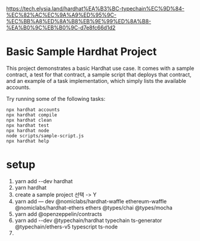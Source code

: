https://tech.elysia.land/hardhat%EA%B3%BC-typechain%EC%9D%84-%EC%82%AC%EC%9A%A9%ED%95%9C-%EC%BB%A8%ED%8A%B8%EB%9E%99%ED%8A%B8-%EA%B0%9C%EB%B0%9C-d7e8fc66d1d2

# Basic Sample Hardhat Project

This project demonstrates a basic Hardhat use case. It comes with a sample contract, a test for that contract, a sample script that deploys that contract, and an example of a task implementation, which simply lists the available accounts.

Try running some of the following tasks:

```shell
npx hardhat accounts
npx hardhat compile
npx hardhat clean
npx hardhat test
npx hardhat node
node scripts/sample-script.js
npx hardhat help
```

# setup

1. yarn add --dev hardhat
1. yarn hardhat
1. create a sample project 선택 -> Y
1. yarn add — dev @nomiclabs/hardhat-waffle ethereum-waffle @nomiclabs/hardhat-ethers ethers @types/chai @types/mocha
1. yarn add @openzeppelin/contracts
1. yarn add --dev @typechain/hardhat typechain ts-generator @typechain/ethers-v5 typescript ts-node
1.
